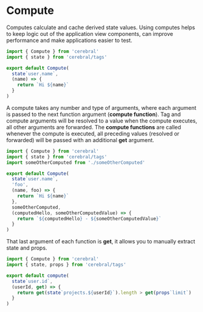 # Compute
Computes calculate and cache derived state values. Using computes helps to keep logic out of the application view components, can improve performance and make applications easier to test.

```js
import { Compute } from 'cerebral'
import { state } from 'cerebral/tags'

export default Compute(
  state`user.name`,
  (name) => {
    return `Hi ${name}`
  }
)
```

A compute takes any number and type of arguments, where each argument is passed to the next function argument (**compute function**). Tag and compute arguments will be resolved to a value when the compute executes, all other arguments are forwarded. The **compute functions** are called whenever the compute is executed, all preceding values (resolved or forwarded) will be passed with an additional **get** argument.

```js
import { Compute } from 'cerebral'
import { state } from 'cerebral/tags'
import someOtherComputed from './someOtherComputed'

export default Compute(
  state`user.name`,
  'foo',
  (name, foo) => {
    return `Hi ${name}`
  },
  someOtherComputed,
  (computedHello, someOtherComputedValue) => {
    return `${computedHello} - ${someOtherComputedValue}`
  }
)
```

That last argument of each function is **get**, it allows you to manually extract state and props.

```js
import { Compute } from 'cerebral'
import { state, props } from 'cerebral/tags'

export default compute(
  state`user.id`,
  (userId, get) => {
    return get(state`projects.${userId}`).length > get(props`limit`)
  }  
)
```
